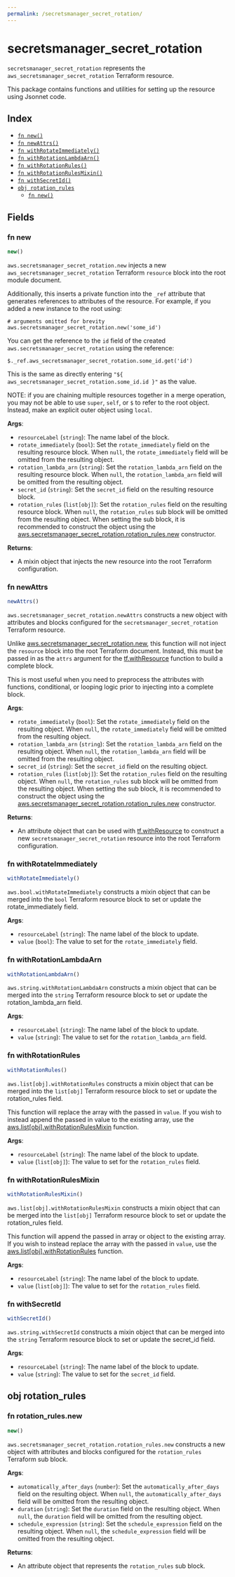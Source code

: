 ```yaml
---
permalink: /secretsmanager_secret_rotation/
---
```


# secretsmanager_secret_rotation

`secretsmanager_secret_rotation` represents the `aws_secretsmanager_secret_rotation` Terraform resource.



This package contains functions and utilities for setting up the resource using Jsonnet code.


## Index

* [`fn new()`](#fn-new)
* [`fn newAttrs()`](#fn-newattrs)
* [`fn withRotateImmediately()`](#fn-withrotateimmediately)
* [`fn withRotationLambdaArn()`](#fn-withrotationlambdaarn)
* [`fn withRotationRules()`](#fn-withrotationrules)
* [`fn withRotationRulesMixin()`](#fn-withrotationrulesmixin)
* [`fn withSecretId()`](#fn-withsecretid)
* [`obj rotation_rules`](#obj-rotation_rules)
  * [`fn new()`](#fn-rotation_rulesnew)

## Fields

### fn new

```ts
new()
```


`aws.secretsmanager_secret_rotation.new` injects a new `aws_secretsmanager_secret_rotation` Terraform `resource`
block into the root module document.

Additionally, this inserts a private function into the `_ref` attribute that generates references to attributes of the
resource. For example, if you added a new instance to the root using:

    # arguments omitted for brevity
    aws.secretsmanager_secret_rotation.new('some_id')

You can get the reference to the `id` field of the created `aws.secretsmanager_secret_rotation` using the reference:

    $._ref.aws_secretsmanager_secret_rotation.some_id.get('id')

This is the same as directly entering `"${ aws_secretsmanager_secret_rotation.some_id.id }"` as the value.

NOTE: if you are chaining multiple resources together in a merge operation, you may not be able to use `super`, `self`,
or `$` to refer to the root object. Instead, make an explicit outer object using `local`.

**Args**:
  - `resourceLabel` (`string`): The name label of the block.
  - `rotate_immediately` (`bool`): Set the `rotate_immediately` field on the resulting resource block. When `null`, the `rotate_immediately` field will be omitted from the resulting object.
  - `rotation_lambda_arn` (`string`): Set the `rotation_lambda_arn` field on the resulting resource block. When `null`, the `rotation_lambda_arn` field will be omitted from the resulting object.
  - `secret_id` (`string`): Set the `secret_id` field on the resulting resource block.
  - `rotation_rules` (`list[obj]`): Set the `rotation_rules` field on the resulting resource block. When `null`, the `rotation_rules` sub block will be omitted from the resulting object. When setting the sub block, it is recommended to construct the object using the [aws.secretsmanager_secret_rotation.rotation_rules.new](#fn-rotation_rulesnew) constructor.

**Returns**:
- A mixin object that injects the new resource into the root Terraform configuration.


### fn newAttrs

```ts
newAttrs()
```


`aws.secretsmanager_secret_rotation.newAttrs` constructs a new object with attributes and blocks configured for the `secretsmanager_secret_rotation`
Terraform resource.

Unlike [aws.secretsmanager_secret_rotation.new](#fn-new), this function will not inject the `resource`
block into the root Terraform document. Instead, this must be passed in as the `attrs` argument for the
[tf.withResource](https://github.com/tf-libsonnet/core/tree/main/docs#fn-withresource) function to build a complete block.

This is most useful when you need to preprocess the attributes with functions, conditional, or looping logic prior to
injecting into a complete block.

**Args**:
  - `rotate_immediately` (`bool`): Set the `rotate_immediately` field on the resulting object. When `null`, the `rotate_immediately` field will be omitted from the resulting object.
  - `rotation_lambda_arn` (`string`): Set the `rotation_lambda_arn` field on the resulting object. When `null`, the `rotation_lambda_arn` field will be omitted from the resulting object.
  - `secret_id` (`string`): Set the `secret_id` field on the resulting object.
  - `rotation_rules` (`list[obj]`): Set the `rotation_rules` field on the resulting object. When `null`, the `rotation_rules` sub block will be omitted from the resulting object. When setting the sub block, it is recommended to construct the object using the [aws.secretsmanager_secret_rotation.rotation_rules.new](#fn-rotation_rulesnew) constructor.

**Returns**:
  - An attribute object that can be used with [tf.withResource](https://github.com/tf-libsonnet/core/tree/main/docs#fn-withresource) to construct a new `secretsmanager_secret_rotation` resource into the root Terraform configuration.


### fn withRotateImmediately

```ts
withRotateImmediately()
```

`aws.bool.withRotateImmediately` constructs a mixin object that can be merged into the `bool`
Terraform resource block to set or update the rotate_immediately field.



**Args**:
  - `resourceLabel` (`string`): The name label of the block to update.
  - `value` (`bool`): The value to set for the `rotate_immediately` field.


### fn withRotationLambdaArn

```ts
withRotationLambdaArn()
```

`aws.string.withRotationLambdaArn` constructs a mixin object that can be merged into the `string`
Terraform resource block to set or update the rotation_lambda_arn field.



**Args**:
  - `resourceLabel` (`string`): The name label of the block to update.
  - `value` (`string`): The value to set for the `rotation_lambda_arn` field.


### fn withRotationRules

```ts
withRotationRules()
```

`aws.list[obj].withRotationRules` constructs a mixin object that can be merged into the `list[obj]`
Terraform resource block to set or update the rotation_rules field.

This function will replace the array with the passed in `value`. If you wish to instead append the
passed in value to the existing array, use the [aws.list[obj].withRotationRulesMixin](TODO) function.


**Args**:
  - `resourceLabel` (`string`): The name label of the block to update.
  - `value` (`list[obj]`): The value to set for the `rotation_rules` field.


### fn withRotationRulesMixin

```ts
withRotationRulesMixin()
```

`aws.list[obj].withRotationRulesMixin` constructs a mixin object that can be merged into the `list[obj]`
Terraform resource block to set or update the rotation_rules field.

This function will append the passed in array or object to the existing array. If you wish
to instead replace the array with the passed in `value`, use the [aws.list[obj].withRotationRules](TODO)
function.


**Args**:
  - `resourceLabel` (`string`): The name label of the block to update.
  - `value` (`list[obj]`): The value to set for the `rotation_rules` field.


### fn withSecretId

```ts
withSecretId()
```

`aws.string.withSecretId` constructs a mixin object that can be merged into the `string`
Terraform resource block to set or update the secret_id field.



**Args**:
  - `resourceLabel` (`string`): The name label of the block to update.
  - `value` (`string`): The value to set for the `secret_id` field.


## obj rotation_rules



### fn rotation_rules.new

```ts
new()
```


`aws.secretsmanager_secret_rotation.rotation_rules.new` constructs a new object with attributes and blocks configured for the `rotation_rules`
Terraform sub block.



**Args**:
  - `automatically_after_days` (`number`): Set the `automatically_after_days` field on the resulting object. When `null`, the `automatically_after_days` field will be omitted from the resulting object.
  - `duration` (`string`): Set the `duration` field on the resulting object. When `null`, the `duration` field will be omitted from the resulting object.
  - `schedule_expression` (`string`): Set the `schedule_expression` field on the resulting object. When `null`, the `schedule_expression` field will be omitted from the resulting object.

**Returns**:
  - An attribute object that represents the `rotation_rules` sub block.
